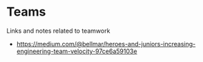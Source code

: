 # Teams

Links and notes related to teamwork

* https://medium.com/@bellmar/heroes-and-juniors-increasing-engineering-team-velocity-97ce6a59103e

